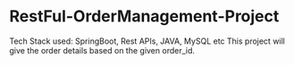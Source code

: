 # RestFul-OrderManagement-Project
Tech Stack used: SpringBoot, Rest APIs, JAVA, MySQL etc
This project will give the order details based on the given order_id.
